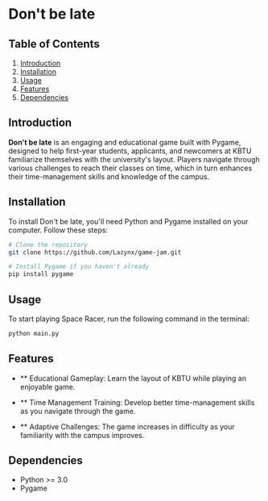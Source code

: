 # Don't be late

## Table of Contents
1. [Introduction](#introduction)
2. [Installation](#installation)
3. [Usage](#usage)
4. [Features](#features)
5. [Dependencies](#dependencies)

## Introduction
**Don't be late** is an engaging and educational game built with Pygame, designed to help first-year students, applicants, and newcomers at KBTU familiarize themselves with the university's layout. Players navigate through various challenges to reach their classes on time, which in turn enhances their time-management skills and knowledge of the campus.

## Installation
To install Don't be late, you'll need Python and Pygame installed on your computer. Follow these steps:

```bash
# Clone the repository
git clone https://github.com/Lazynx/game-jam.git

# Install Pygame if you haven't already
pip install pygame
```

## Usage

To start playing Space Racer, run the following command in the terminal:
```bash
python main.py
```

## Features

- ** Educational Gameplay: Learn the layout of KBTU while playing an enjoyable game.

- ** Time Management Training: Develop better time-management skills as you navigate through the game.

- ** Adaptive Challenges: The game increases in difficulty as your familiarity with the campus improves.

## Dependencies
- Python >= 3.0
- Pygame
